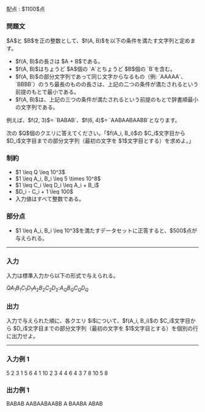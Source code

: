 
<div>

<span>

<span>

<p>
配点 : $1100$点
</p>

<div>

<section>

### **問題文**

<p>
$A$と $B$を正の整数として、$f(A, B)$を以下の条件を満たす文字列と定めます。
</p>

<ul>

<li>
$f(A, B)$の長さは $A + B$である。
</li>

<li>
$f(A, B)$はちょうど $A$個の `A`とちょうど $B$個の `B`を含む。
</li>

<li>
$f(A, B)$の部分文字列であって同じ文字からなるもの（例: `AAAAA`、`BBBB`）のうち最長のものの長さは、上記の二つの条件が満たされるという前提のもとで最小である。
</li>

<li>
$f(A, B)$は、上記の三つの条件が満たされるという前提のもとで辞書順最小の文字列である。
</li>

</ul>

<p>
例えば、$f(2, 3)$= `BABAB`、$f(6, 4)$= `AABAABAABB`となります。
</p>

<p>
次の $Q$個のクエリに答えてください。「$f(A_i, B_i)$の $C_i$文字目から $D_i$文字目までの部分文字列（最初の文字を $1$文字目とする）を求めよ。」
</p>

</section>

</div>

<div>

<section>

### **制約**

<ul>

<li>
$1 \leq Q \leq 10^3$
</li>

<li>
$1 \leq A_i, B_i \leq 5 \times 10^8$
</li>

<li>
$1 \leq C_i \leq D_i \leq A_i + B_i$
</li>

<li>
$D_i - C_i + 1 \leq 100$
</li>

<li>
入力値はすべて整数である。
</li>

</ul>

</section>

</div>

<div>

<section>

### **部分点**

<ul>

<li>
$1 \leq A_i, B_i \leq 10^3$を満たすデータセットに正答すると、$500$点が与えられる。
</li>

</ul>

</section>

</div>

---

<div>

<div>

<section>

### **入力**

<p>
入力は標準入力から以下の形式で与えられる。
</p>

<div>

$Q$$A_1$$B_1$$C_1$$D_1$$A_2$$B_2$$C_2$$D_2$$:$$A_Q$$B_Q$$C_Q$$D_Q$
</div>

</section>

</div>

<div>

<section>

### **出力**

<p>
入力で与えられた順に、各クエリ $i$について、$f(A_i, B_i)$の $C_i$文字目から $D_i$文字目までの部分文字列（最初の文字を $1$文字目とする）を個別の行に出力せよ。
</p>

</section>

</div>

</div>

---

<div>

<section>

### **入力例 1**

<div>

5
2 3 1 5
6 4 1 10
2 3 4 4
6 4 3 7
8 10 5 8

</div>

</section>

</div>

<div>

<section>

### **出力例 1**

<div>

BABAB
AABAABAABB
A
BAABA
ABAB

</div>

</section>

</div>

</span>

</span>

</div>
